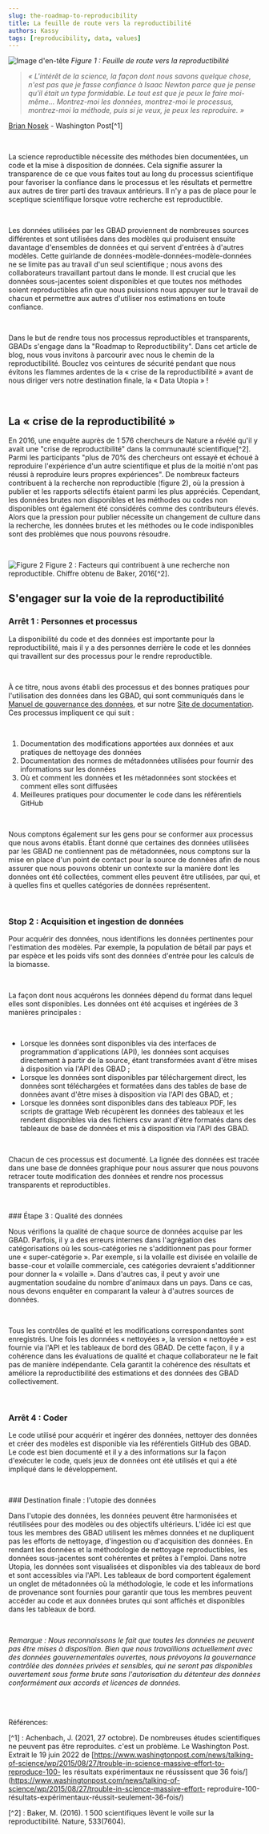 ```yaml
---
slug: the-roadmap-to-reproducibility
title: La feuille de route vers la reproductibilité
authors: Kassy
tags: [reproducibility, data, values]
---
```


![Image d'en-tête](https://i.imgur.com/2JEVnaV.png)
*Figure 1 : Feuille de route vers la reproductibilité*

> *« L'intérêt de la science, la façon dont nous savons quelque chose, n'est pas que je fasse confiance à Isaac Newton parce que je pense qu'il était un type formidable. Le tout est que je peux le faire moi-même… Montrez-moi les données, montrez-moi le processus, montrez-moi la méthode, puis si je veux, je peux les reproduire. »*

[Brian Nosek](https://www.washingtonpost.com/news/speaking-of-science/wp/2015/08/27/trouble-in-science-massive-effort-to-reproduce-100-experimental-results-succeeds-only-36-times/) - Washington Post[^1]

<br/>

La science reproductible nécessite des méthodes bien documentées, un code et la mise à disposition de données. Cela signifie assurer la transparence de ce que vous faites tout au long du processus scientifique pour favoriser la confiance dans le processus et les résultats et permettre aux autres de tirer parti des travaux antérieurs. Il n'y a pas de place pour le sceptique scientifique lorsque votre recherche est reproductible.

<br/>

Les données utilisées par les GBAD proviennent de nombreuses sources différentes et sont utilisées dans des modèles qui produisent ensuite davantage d'ensembles de données et qui servent d'entrées à d'autres modèles. Cette guirlande de données-modèle-données-modèle-données ne se limite pas au travail d'un seul scientifique ; nous avons des collaborateurs travaillant partout dans le monde. Il est crucial que les données sous-jacentes soient disponibles et que toutes nos méthodes soient reproductibles afin que nous puissions nous appuyer sur le travail de chacun et permettre aux autres d'utiliser nos estimations en toute confiance.

<br/>

Dans le but de rendre tous nos processus reproductibles et transparents, GBADs s'engage dans la "Roadmap to Reproductibility". Dans cet article de blog, nous vous invitons à parcourir avec nous le chemin de la reproductibilité. Bouclez vos ceintures de sécurité pendant que nous évitons les flammes ardentes de la « crise de la reproductibilité » avant de nous diriger vers notre destination finale, la « Data Utopia » !

<br/>

## La « crise de la reproductibilité »

En 2016, une enquête auprès de 1 576 chercheurs de Nature a révélé qu'il y avait une "crise de reproductibilité" dans la communauté scientifique[^2]. Parmi les participants "plus de 70% des chercheurs ont essayé et échoué à reproduire l'expérience d'un autre scientifique et plus de la moitié n'ont pas réussi à reproduire leurs propres expériences". De nombreux facteurs contribuent à la recherche non reproductible (figure 2), où la pression à publier et les rapports sélectifs étaient parmi les plus appréciés. Cependant, les données brutes non disponibles et les méthodes ou codes non disponibles ont également été considérés comme des contributeurs élevés. Alors que la pression pour publier nécessite un changement de culture dans la recherche, les données brutes et les méthodes ou le code indisponibles sont des problèmes que nous pouvons résoudre.

<br/>


![Figure 2](https://i.imgur.com/dcnJkJR.jpg)
Figure 2 : Facteurs qui contribuent à une recherche non reproductible. Chiffre obtenu de Baker, 2016[^2].

## S'engager sur la voie de la reproductibilité

### Arrêt 1 : Personnes et processus

La disponibilité du code et des données est importante pour la reproductibilité, mais il y a des personnes derrière le code et les données qui travaillent sur des processus pour le rendre reproductible.

<br/>

À ce titre, nous avons établi des processus et des bonnes pratiques pour l'utilisation des données dans les GBAD, qui sont communiqués dans le [Manuel de gouvernance des données](http://gbadskedoc.org/docs/Data-Governance-Handbook-for-GBADs/intro ), et sur notre [Site de documentation](http://gbadskedoc.org). Ces processus impliquent ce qui suit :

<br/>

1. Documentation des modifications apportées aux données et aux pratiques de nettoyage des données
2. Documentation des normes de métadonnées utilisées pour fournir des informations sur les données
3. Où et comment les données et les métadonnées sont stockées et comment elles sont diffusées
4. Meilleures pratiques pour documenter le code dans les référentiels GitHub

<br/>

Nous comptons également sur les gens pour se conformer aux processus que nous avons établis. Étant donné que certaines des données utilisées par les GBAD ne contiennent pas de métadonnées, nous comptons sur la mise en place d'un point de contact pour la source de données afin de nous assurer que nous pouvons obtenir un contexte sur la manière dont les données ont été collectées, comment elles peuvent être utilisées, par qui, et à quelles fins et quelles catégories de données représentent.

<br/>

### Stop 2 : Acquisition et ingestion de données

Pour acquérir des données, nous identifions les données pertinentes pour l'estimation des modèles. Par exemple, la population de bétail par pays et par espèce et les poids vifs sont des données d'entrée pour les calculs de la biomasse.

<br/>

La façon dont nous acquérons les données dépend du format dans lequel elles sont disponibles. Les données ont été acquises et ingérées de 3 manières principales :

<br/>

* Lorsque les données sont disponibles via des interfaces de programmation d'applications (API), les données sont acquises directement à partir de la source, étant transformées avant d'être mises à disposition via l'API des GBAD ;
* Lorsque les données sont disponibles par téléchargement direct, les données sont téléchargées et formatées dans des tables de base de données avant d'être mises à disposition via l'API des GBAD, et ;
* Lorsque les données sont disponibles dans des tableaux PDF, les scripts de grattage Web récupèrent les données des tableaux et les rendent disponibles via des fichiers csv avant d'être formatés dans des tableaux de base de données et mis à disposition via l'API des GBAD.

<br/>

Chacun de ces processus est documenté. La lignée des données est tracée dans une base de données graphique pour nous assurer que nous pouvons retracer toute modification des données et rendre nos processus transparents et reproductibles.

<br/>

### Étape 3 : Qualité des données

Nous vérifions la qualité de chaque source de données acquise par les GBAD. Parfois, il y a des erreurs internes dans l'agrégation des catégorisations où les sous-catégories ne s'additionnent pas pour former une « super-catégorie ». Par exemple, si la volaille est divisée en volaille de basse-cour et volaille commerciale, ces catégories devraient s'additionner pour donner la « volaille ». Dans d'autres cas, il peut y avoir une augmentation soudaine du nombre d'animaux dans un pays. Dans ce cas, nous devons enquêter en comparant la valeur à d'autres sources de données.

<br/>

Tous les contrôles de qualité et les modifications correspondantes sont enregistrés. Une fois les données « nettoyées », la version « nettoyée » est fournie via l'API et les tableaux de bord des GBAD. De cette façon, il y a cohérence dans les évaluations de qualité et chaque collaborateur ne le fait pas de manière indépendante. Cela garantit la cohérence des résultats et améliore la reproductibilité des estimations et des données des GBAD collectivement.

<br/>

### Arrêt 4 : Coder

Le code utilisé pour acquérir et ingérer des données, nettoyer des données et créer des modèles est disponible via les référentiels GitHub des GBAD. Le code est bien documenté et il y a des informations sur la façon d'exécuter le code, quels jeux de données ont été utilisés et qui a été impliqué dans le développement.

<br/>

### Destination finale : l'utopie des données

Dans l'utopie des données, les données peuvent être harmonisées et réutilisées pour des modèles ou des objectifs ultérieurs. L'idée ici est que tous les membres des GBAD utilisent les mêmes données et ne dupliquent pas les efforts de nettoyage, d'ingestion ou d'acquisition des données. En rendant les données et la méthodologie de nettoyage reproductibles, les données sous-jacentes sont cohérentes et prêtes à l'emploi. Dans notre Utopia, les données sont visualisées et disponibles via des tableaux de bord et sont accessibles via l'API. Les tableaux de bord comportent également un onglet de métadonnées où la méthodologie, le code et les informations de provenance sont fournies pour garantir que tous les membres peuvent accéder au code et aux données brutes qui sont affichés et disponibles dans les tableaux de bord.

<br/>

*Remarque : Nous reconnaissons le fait que toutes les données ne peuvent pas être mises à disposition. Bien que nous travaillions actuellement avec des données gouvernementales ouvertes, nous prévoyons la gouvernance contrôlée des données privées et sensibles, qui ne seront pas disponibles ouvertement sous forme brute sans l'autorisation du détenteur des données conformément aux accords et licences de données.*

<br/><br/>

Références:

<!--Références-->
[^1] : Achenbach, J. (2021, 27 octobre). De nombreuses études scientifiques ne peuvent pas être reproduites. c'est un problème. Le Washington Post. Extrait le 19 juin 2022 de [https://www.washingtonpost.com/news/talking-of-science/wp/2015/08/27/trouble-in-science-massive-effort-to-reproduce-100- les résultats expérimentaux ne réussissent que 36 fois/](https://www.washingtonpost.com/news/talking-of-science/wp/2015/08/27/trouble-in-science-massive-effort- reproduire-100-résultats-expérimentaux-réussit-seulement-36-fois/)

[^2] : Baker, M. (2016). 1 500 scientifiques lèvent le voile sur la reproductibilité. Nature, 533(7604).


